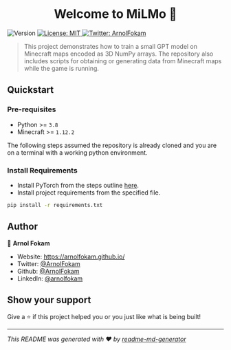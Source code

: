 <h1 align="center">Welcome to MiLMo 👋</h1>
<p>
  <img alt="Version" src="https://img.shields.io/badge/version-1.0.0-blue.svg?cacheSeconds=2592000" />
  <a href="#" target="_blank">
    <img alt="License: MIT" src="https://img.shields.io/badge/License-MIT-yellow.svg" />
  </a>
  <a href="https://twitter.com/ArnolFokam" target="_blank">
    <img alt="Twitter: ArnolFokam" src="https://img.shields.io/twitter/follow/ArnolFokam.svg?style=social" />
  </a>
</p>

> This project demonstrates how to train a small GPT model on Minecraft maps encoded as 3D NumPy arrays. The 
repository also includes scripts for obtaining or generating data from Minecraft maps while the game is running.

## Quickstart

### Pre-requisites

- Python >= `3.8`
- Minecraft >= `1.12.2`

The following steps assumed the repository is already cloned and you are on a terminal with a working python environment.

### Install Requirements

- Install PyTorch from the steps outline [here](https://pytorch.org/get-started/locally/).
- Install project requirements from the specified file.

```bash
pip install -r requirements.txt
```

## Author

👤 **Arnol Fokam**

* Website: https://arnolfokam.github.io/
* Twitter: [@ArnolFokam](https://twitter.com//ArnolFokam)
* Github: [@ArnolFokam](https://github.com/ArnolFokam)
* LinkedIn: [@arnolfokam](https://linkedin.com/in/arnolfokam)

## Show your support

Give a ⭐️ if this project helped you or you just like what is being built!

***
_This README was generated with ❤️ by [readme-md-generator](https://github.com/kefranabg/readme-md-generator)_